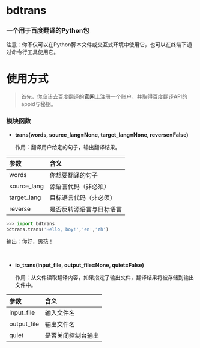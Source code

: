 # bdtrans
### 一个用于百度翻译的Python包

注意：你不仅可以在Python脚本文件或交互式环境中使用它，也可以在终端下通过命令行工具使用它。


# 使用方式

>首先，你应该去百度翻译的[官网](http://api.fanyi.baidu.com/)上注册一个账户，并取得百度翻译API的appid与秘钥。

### 模块函数

+ **trans(words, source_lang=None, target_lang=None, reverse=False)**

    作用：翻译用户给定的句子，输出翻译结果。

|参数|含义|
|:----|:----|
|words|你想要翻译的句子|
|source_lang|源语言代码（非必须）|
|target_lang|目标语言代码（非必须）|
|reverse|是否反转源语言与目标语言|

```python
>>> import bdtrans
bdtrans.trans('Hello, boy!','en','zh')
```
输出：你好，男孩！
   
<br>

+ **io_trans(input_file, output_file=None, quiet=False)**
    
    作用：从文件读取翻译内容，如果指定了输出文件，翻译结果将被存储到输出文件中。

|参数|含义|
|:----|:----|
|input_file|输入文件名|
|output_file|输出文件名|
|quiet|是否关闭控制台输出|

